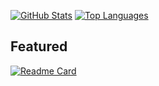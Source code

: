 [![GitHub Stats](https://github-readme-stats.vercel.app/api?username=polakowo&show_icons=true&theme=nightowl)](https://github.com/polakowo)
[![Top Languages](https://github-readme-stats.vercel.app/api/top-langs/?username=polakowo&layout=compact&theme=nightowl&hide=html,css)](https://github.com/polakowo)

## Featured

[![Readme Card](https://github-readme-stats.vercel.app/api/pin/?username=polakowo&repo=vectorbt&theme=nightowl)](https://github.com/polakowo/vectorbt)
